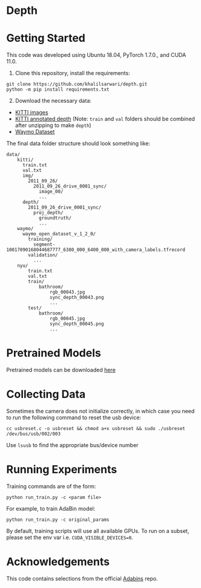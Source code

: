 # Depth

# Getting Started
This code was developed using Ubuntu 18.04, PyTorch 1.7.0., and CUDA 11.0.

1. Clone this repository, install the requirements:
```
git clone https://github.com/khalilsarwari/depth.git
python -m pip install requirements.txt
```
2. Download the necessary data:
- [KITTI images](http://www.cvlibs.net/download.php?file=raw_data_downloader.zip)
- [KITTI annotated depth](http://www.cvlibs.net/download.php?file=data_depth_annotated.zip) (Note: `train` and `val` folders should be combined after unzipping to make `depth`)
- [Waymo Dataset](https://waymo.com/open/download/)

The final data folder structure should look something like:
```
data/
    kitti/
      train.txt
      val.txt
      img/
        2011_09_26/
          2011_09_26_drive_0001_sync/
            image_00/
            ...
      depth/
        2011_09_26_drive_0001_sync/
          proj_depth/
            groundtruth/
            ...
    waymo/
      waymo_open_dataset_v_1_2_0/
        training/
          segment-10017090168044687777_6380_000_6400_000_with_camera_labels.tfrecord
        validation/
          ...
    nyu/
        train.txt
        val.txt
        train/
            bathroom/
                rgb_00043.jpg
                sync_depth_00043.png
                ...
        test/
            bathroom/
                rgb_00045.jpg
                sync_depth_00045.png
                ...
```

# Pretrained Models
Pretrained models can be downloaded [here](https://drive.google.com/drive/folders/1bJ0TH2E_Cl5HKxTum9ajKWPomBIVvd0y?usp=sharing)

# Collecting Data

Sometimes the camera does not initialize correctly, in which case you need to run the following command to reset the usb device:
```
cc usbreset.c -o usbreset && chmod a+x usbreset && sudo ./usbreset /dev/bus/usb/002/003
```

Use `lsusb` to find the appropriate bus/device number

# Running Experiments

Training commands are of the form:
```
python run_train.py -c <param file>
```

For example, to train AdaBin model:
```
python run_train.py -c original_params
```

By default, training scripts will use all available GPUs. To run on a subset, please set the env var i.e. `CUDA_VISIBLE_DEVICES=0`.

# Acknowledgements

This code contains selections from the official [Adabins](https://github.com/shariqfarooq123/AdaBins) repo.
